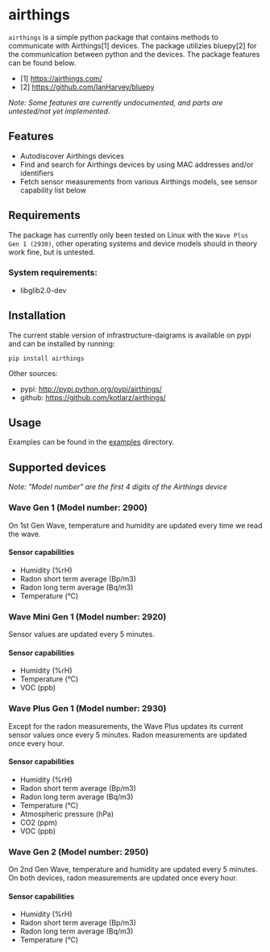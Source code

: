 # airthings

`airthings` is a simple python package that contains methods to communicate with Airthings[1] devices. The package utilizies bluepy[2] for the communication between python and the devices. The package features can be found below.

- [1] https://airthings.com/
- [2] https://github.com/IanHarvey/bluepy

_Note: Some features are currently undocumented, and parts are untested/not yet implemented._

## Features

- Autodiscover Airthings devices
- Find and search for Airthings devices by using MAC addresses and/or identifiers
- Fetch sensor measurements from various Airthings models, see sensor capability list below

## Requirements

The package has currently only been tested on Linux with the `Wave Plus Gen 1 (2930)`, other operating systems and device models should in theory work fine, but is untested.

### System requirements:

- libglib2.0-dev

## Installation

The current stable version of infrastructure-daigrams is available on pypi and can be installed by running:

`pip install airthings`

Other sources:

- pypi: http://pypi.python.org/pypi/airthings/
- github: https://github.com/kotlarz/airthings/

## Usage

Examples can be found in the [examples](./examples) directory.

## Supported devices

_Note: "Model number" are the first 4 digits of the Airthings device_

### Wave Gen 1 (Model number: 2900)

On 1st Gen Wave, temperature and humidity are updated every time we read the wave.

#### Sensor capabilities

- Humidity (%rH)
- Radon short term average (Bp/m3)
- Radon long term average (Bq/m3)
- Temperature (°C)

### Wave Mini Gen 1 (Model number: 2920)

Sensor values are updated every 5 minutes.

#### Sensor capabilities

- Humidity (%rH)
- Temperature (°C)
- VOC (ppb)

### Wave Plus Gen 1 (Model number: 2930)

Except for the radon measurements, the Wave Plus updates its current sensor values once every 5 minutes. Radon measurements are updated once every hour.

#### Sensor capabilities

- Humidity (%rH)
- Radon short term average (Bp/m3)
- Radon long term average (Bq/m3)
- Temperature (°C)
- Atmospheric pressure (hPa)
- CO2 (ppm)
- VOC (ppb)

### Wave Gen 2 (Model number: 2950)

On 2nd Gen Wave, temperature and humidity are updated every 5 minutes. On both devices, radon measurements are updated once every hour.

#### Sensor capabilities

- Humidity (%rH)
- Radon short term average (Bp/m3)
- Radon long term average (Bq/m3)
- Temperature (°C)
